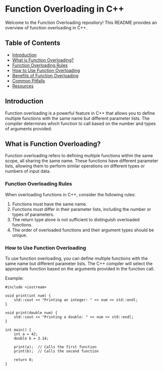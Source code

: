 
# Function Overloading in C++

Welcome to the Function Overloading repository! This README provides an overview of function overloading in C++.

## Table of Contents
- [Introduction](#introduction)
- [What is Function Overloading?](#what-is-function-overloading)
- [Function Overloading Rules](#function-overloading-rules)
- [How to Use Function Overloading](#how-to-use-function-overloading)
- [Benefits of Function Overloading](#benefits-of-function-overloading)
- [Common Pitfalls](#common-pitfalls)
- [Resources](#resources)

## Introduction

Function overloading is a powerful feature in C++ that allows you to define multiple functions with the same name but different parameter lists. The compiler determines which function to call based on the number and types of arguments provided.

## What is Function Overloading?

Function overloading refers to defining multiple functions within the same scope, all sharing the same name. These functions have different parameter lists, allowing them to perform similar operations on different types or numbers of input data.

### Function Overloading Rules

When overloading functions in C++, consider the following rules:

1. Functions must have the same name.
2. Functions must differ in their parameter lists, including the number or types of parameters.
3. The return type alone is not sufficient to distinguish overloaded functions.
4. The order of overloaded functions and their argument types should be unique.

### How to Use Function Overloading

To use function overloading, you can define multiple functions with the same name but different parameter lists. The C++ compiler will select the appropriate function based on the arguments provided in the function call.

Example:

```
#include <iostream>

void print(int num) {
    std::cout << "Printing an integer: " << num << std::endl;
}

void print(double num) {
    std::cout << "Printing a double: " << num << std::endl;
}

int main() {
    int a = 42;
    double b = 3.14;

    print(a);  // Calls the first function
    print(b);  // Calls the second function

    return 0;
}
```
